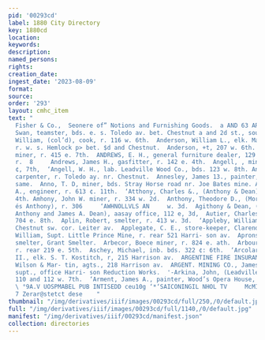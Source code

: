 ```yaml
---
pid: '00293cd'
label: 1880 City Directory
key: 1880cd
location: 
keywords: 
description: 
named_persons: 
rights: 
creation_date: 
ingest_date: '2023-08-09'
format: 
source: 
order: '293'
layout: cmhc_item
text: "                                                                     - Daniela,
  Fisher & Co.,  Seonere of” Notions and Furnishing Goods.  a AND 63 ARM °o     Anderson,
  Swan, teamster, bds. e. s. Toledo av. bet. Chestnut a and 2d st., south,  Anderson,
  William, (col’d), cook, r. 116 w. 6th.  Anderson, William L., elk. May & Shoenberg,
  r. w. s. Hemlock p> bet. $d and Chestnut.  Anderson, +t, 207 w. 6th.  ‘Andre, Joseph,
  miner, r. 415 e. 7th.  ANDREWS, E. H., general furniture dealer, 129 e. Chestnut,
  r.  8     Andrews, James H., gasfitter, r. 142 e. 4th.  Angell, , miner, r. 140
  ¢, 7th,  ‘Angell, W. H., lab. Leadville Wood Co., bds. 123 w. 8th. Ankers, Thomas,
  carpenter, r. Toledo ay. nr. Chestnut.  Annesley, James 13., painter, 108 w. 4th,r.
  same.  Anno, T. D, miner, bds. Stray Horse road nr. Joe Bates mine. Anson, Andrew
  A., engineer, r. 613 ¢. 11th.  ‘Atthony, Charles &., (Anthony & Dean), r. 315 w.
  4th. Amhony, John W. miner, r. 334 w. 2d.  Anthony, Theodore D., (Morgan, Mamlock
  és Anthony), r. 306     ‘AWHNOLLVLS AN     w. 3d.  Agithony & Dean, (Charlea E.
  Anthony and James A. Dean), aasay office, 112 e, 3d,  Autier, Charles, miner, r.
  704 e. 8th.  Aplin, Robert, smelter, r. 413 w. 3d.  ‘Appleby, William, miner, r.
  Chestnut sw. cor. Leiter av.  Applegate, C. E., store-keeper, Clarendon Hotel.  Appleyard,
  William, Supt. Little Prince Mine, r. rear 521 Harri- son av.  Apronson, Joseph,
  smelter, Grant Smelter.  Arbecor, Boece miner, r. 824 e. ath.  Arbour, L. D., miner,
  r. rear 219 e. 5th.  Aschey, Michael, inb. bds. 322 ¢: 6th.  ‘Arcolarius, Frank
  II., elk. S. T. Kostitch, r, 215 Harrison av.  ARGENTINE FIRE INSURANCE CO., Denver,
  Wilson & Mar- tin, agts., 218 Harrison av.  ARGENT. MINING CO., James Brierton,
  supt., office Harri- son Reduction Works.  '-Arkina, John, (Leadville Wood Co.),
  110 and 112 w. 7th.  ‘Arment, James A., painter, Wood’s Opera House, r. 220 w. 2d.
  \ °9A.V UOSPMABEL PUB INTISEDD ceu10g ‘*‘SAICONINGIL NHOL TV     McMILLEN BROS,,
  7 Zerar@stetct dese    "
thumbnail: "/img/derivatives/iiif/images/00293cd/full/250,/0/default.jpg"
full: "/img/derivatives/iiif/images/00293cd/full/1140,/0/default.jpg"
manifest: "/img/derivatives/iiif/00293cd/manifest.json"
collection: directories
---
```

